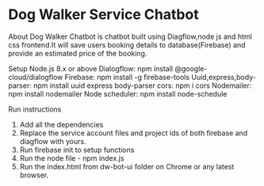 # Dog Walker Service Chatbot

About
Dog Walker Chatbot is chatbot built using Diagflow,node js and html css frontend.It will save users booking details to database(Firebase) and provide an estimated price of the booking.

Setup
Node.js 8.x or above
Dialogflow: npm install @google-cloud/dialogflow
Firebase: npm install -g firebase-tools
Uuid,express,body-parser: npm install uuid express body-parser
cors: npm i cors
Nodemailer: npm install nodemailer
Node scheduler: npm install node-schedule

Run instructions
1. Add all the dependencies
2. Replace the service account files and project ids of both firebase and diagflow with yours.
2. Run firebase init to setup functions
3. Run the node file - npm index.js
4. Run the index.html from dw-bot-ui folder on Chrome or any latest browser.
